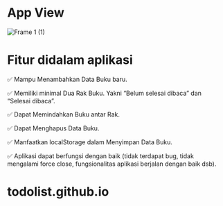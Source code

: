 # App View

![Frame 1 (1)](https://user-images.githubusercontent.com/86448257/176613490-ad3ba69e-26b8-415a-8634-33516f348393.png)

# Fitur didalam aplikasi
  ✅ Mampu Menambahkan Data Buku baru.
  
  ✅ Memiliki minimal Dua Rak Buku. Yakni “Belum selesai dibaca” dan “Selesai dibaca”.
  
  ✅ Dapat Memindahkan Buku antar Rak.
  
  ✅ Dapat Menghapus Data Buku.
  
  ✅ Manfaatkan localStorage dalam Menyimpan Data Buku.
  
  ✅ Aplikasi dapat berfungsi dengan baik (tidak terdapat bug, tidak mengalami force close, fungsionalitas aplikasi berjalan dengan baik dsb).

# todolist.github.io 
